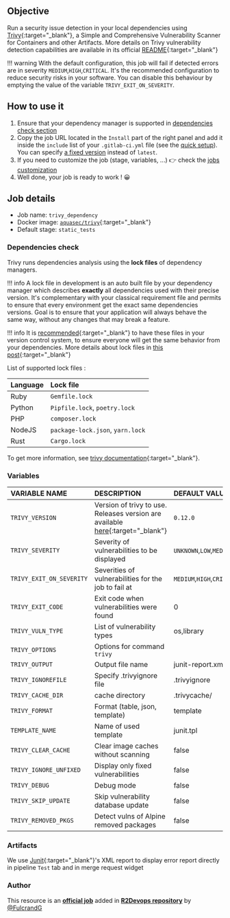 ## Objective

Run a security issue detection in your local dependencies using
[Trivy](https://github.com/aquasecurity/trivy){:target="_blank"}, a Simple and Comprehensive
Vulnerability Scanner for Containers and other Artifacts. More details on Trivy
vulnerability detection capabilities are available in its official
[README](https://github.com/aquasecurity/trivy#vulnerability-detection){:target="_blank"}

!!! warning
    With the default configuration, this job will fail if detected errors are in severity `MEDIUM`,`HIGH`,`CRITICAL`.
    It's the recommended configuration to reduce security risks in your
    software. You can disable this behaviour by emptying the value of the
    variable `TRIVY_EXIT_ON_SEVERITY`.

## How to use it

1. Ensure that your dependency manager is supported in [dependencies check
   section](#dependencies-check)
1. Copy the job URL located in the `Install` part of the right panel and add it inside the `include` list of your `.gitlab-ci.yml` file (see the [quick setup](/use-the-hub/#quick-setup)). You can specify [a fixed version](#changelog) instead of `latest`.
1. If you need to customize the job (stage, variables, ...) 👉 check the [jobs
   customization](/use-the-hub/#jobs-customization)
1. Well done, your job is ready to work ! 😀

## Job details

* Job name: `trivy_dependency`
* Docker image: [`aquasec/trivy`](https://hub.docker.com/r/aquasec/trivy/){:target="_blank"}
* Default stage: `static_tests`

### Dependencies check

Trivy runs dependencies analysis using the **lock files** of dependency
managers.

!!! info
    A lock file in development is an auto built file by your dependency
    manager which describes **exactly** all dependencies used with their
    precise version. It's complementary with your classical requirement file
    and permits to ensure that every environment get the exact same
    dependencies versions. Goal is to ensure that your application will always
    behave the same way, without any changes that may break a feature.

!!! info
    It is
    [recommended](https://myers.io/2019/01/13/what-is-the-purpose-of-a-lock-file-for-package-managers/){:target="_blank"} to
    have these files in your version control system, to ensure everyone will
    get the same behavior from your dependencies.
    More details about lock files in [this
    post](https://myers.io/2019/01/13/what-is-the-purpose-of-a-lock-file-for-package-managers/){:target="_blank"}

List of supported lock files :

| Language | Lock file |
|:-|:-
| Ruby | `Gemfile.lock` |
| Python | `Pipfile.lock`, `poetry.lock` |
| PHP | `composer.lock` |
| NodeJS | `package-lock.json`, `yarn.lock` |
| Rust | `Cargo.lock` |

To get more information, see [trivy
documentation](https://github.com/aquasecurity/trivy#application-dependencies){:target="_blank"}.

### Variables

| VARIABLE NAME | DESCRIPTION | DEFAULT VALUE |
|:-|:-|:-
| `TRIVY_VERSION` | Version of trivy to use. Releases version are available [here](https://github.com/aquasecurity/trivy/releases){:target="_blank"} | `0.12.0` |
| `TRIVY_SEVERITY` | Severity of vulnerabilities to be displayed | `UNKNOWN`,`LOW`,`MEDIUM`,`HIGH`,`CRITICAL`|
| `TRIVY_EXIT_ON_SEVERITY` | Severities of vulnerabilities for the job to fail at | `MEDIUM`,`HIGH`,`CRITICAL`|
| `TRIVY_EXIT_CODE` | Exit code when vulnerabilities were found | 0 |
| `TRIVY_VULN_TYPE` | List of vulnerability types | os,library |
| `TRIVY_OPTIONS` | Options for command `trivy` | ` ` |
| `TRIVY_OUTPUT` | Output file name | junit-report.xml |
| `TRIVY_IGNOREFILE` | Specify .trivyignore file | .trivyignore |
| `TRIVY_CACHE_DIR` | cache directory | .trivycache/
| `TRIVY_FORMAT` | Format (table, json, template) | template |
| `TEMPLATE_NAME` | Name of used template | junit.tpl |
| `TRIVY_CLEAR_CACHE` | Clear image caches without scanning | false |
| `TRIVY_IGNORE_UNFIXED` | Display only fixed vulnerabilities | false |
| `TRIVY_DEBUG` | Debug mode | false |
| `TRIVY_SKIP_UPDATE` | Skip vulnerability database update | false |
| `TRIVY_REMOVED_PKGS` | Detect vulns of Alpine removed packages | false |

### Artifacts

We use [Junit](https://junit.org/junit5/){:target="_blank"}'s XML report to display error report
directly in pipeline `Test` tab and in merge request widget



### Author
This resource is an **[official job](https://docs.r2devops.io/faq-labels/)** added in [**R2Devops repository**](https://gitlab.com/r2devops/hub) by [@FulcrandG](https://gitlab.com/FulcrandG)